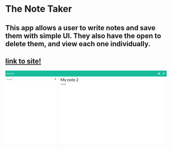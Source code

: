 # The Note Taker
## This app allows a user to write notes and save them with simple UI. They also have the open to delete them, and view each one individually.
## [link to site!](https://tys-note-taker.herokuapp.com/notes)
![screenshot of app](./assets/notetakerscreen.png)